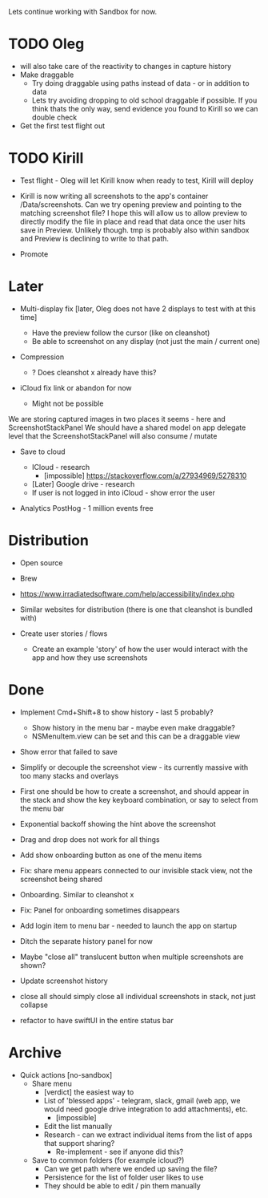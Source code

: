 Lets continue working with Sandbox for now.

# TODO Oleg
  - will also take care of the reactivity to changes in capture history
  - Make draggable
    - Try doing draggable using paths instead of data - or in addition to data
    - Lets try avoiding dropping to old school draggable if possible. If you think thats the only way, send evidence you found to Kirill so we can double check
- Get the first test flight out


# TODO Kirill
- Test flight - Oleg will let Kirill know when ready to test, Kirill will deploy

- Kirill is now writing all screenshots to the app's container /Data/screenshots. Can we try opening preview and pointing to the matching screenshot file? I hope this will allow us to allow preview to directly modify the file in place and read that data once the user hits save in Preview. Unlikely though. tmp is probably also within sandbox and Preview is declining to write to that path.

- Promote

# Later
- Multi-display fix [later, Oleg does not have 2 displays to test with at this time]
  - Have the preview follow the cursor (like on cleanshot)
  - Be able to screenshot on any display (not just the main / current one)
  
- Compression
  - ? Does cleanshot x already have this?

- iCloud fix link or abandon for now
  - Might not be possible

We are storing captured images in two places it seems - here and ScreenshotStackPanel
We should have a shared model on app delegate level that the ScreenshotStackPanel will
also consume / mutate

- Save to cloud
  - ICloud - research
    - [impossible] https://stackoverflow.com/a/27934969/5278310
  - [Later] Google drive - research
  - If user is not logged in into iCloud - show error the user

- Analytics PostHog - 1 million events free

# Distribution 
- Open source
- Brew
- https://www.irradiatedsoftware.com/help/accessibility/index.php
- Similar websites for distribution (there is one that cleanshot is bundled with)

- Create user stories / flows
  - Create an example 'story' of how the user would interact with the app and how they use screenshots
  
# Done
- Implement Cmd+Shift+8 to show history - last 5 probably?
  - Show history in the menu bar - maybe even make draggable?
  - NSMenuItem.view can be set and this can be a draggable view

- Show error that failed to save 
- Simplify or decouple the screenshot view - its currently massive with too many stacks and overlays
- First one should be how to create a screenshot, and should appear in the stack and show the key keyboard combination, or say to select from the menu bar
- Exponential backoff showing the hint above the screenshot
- Drag and drop does not work for all things
- Add show onboarding button as one of the menu items
- Fix: share menu appears connected to our invisible stack view, not the screenshot being shared
- Onboarding. Similar to cleanshot x
- Fix: Panel for onboarding sometimes disappears
- Add login item to menu bar - needed to launch the app on startup
- Ditch the separate history panel for now
- Maybe "close all" translucent button when multiple screenshots are shown?
- Update screenshot history
- close all should simply close all individual screenshots in stack, not just collapse
- refactor to have swiftUI in the entire status bar

# Archive

- Quick actions [no-sandbox]
  - Share menu
    - [verdict] the easiest way to 
    - List of 'blessed apps' - telegram, slack, gmail (web app, we would need google drive integration to add attachments), etc.
      - [impossible] 
    - Edit the list manually 
    - Research - can we extract individual items from the list of apps that support sharing?
      - Re-implement - see if anyone did this?
  - Save to common folders (for example icloud?)
    - Can we get path where we ended up saving the file?
    - Persistence for the list of folder user likes to use
    - They should be able to edit / pin them manually
    
